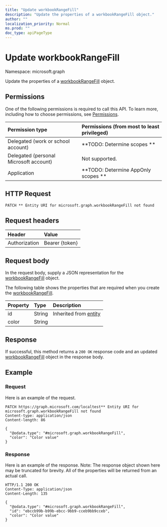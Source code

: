 ```yaml
---
title: "Update workbookRangeFill"
description: "Update the properties of a workbookRangeFill object."
author: ""
localization_priority: Normal
ms.prod: ""
doc_type: apiPageType
---
```


# Update workbookRangeFill

Namespace: microsoft.graph

Update the properties of a [workbookRangeFill](../resources/workbookrangefill.md) object.

## Permissions
One of the following permissions is required to call this API. To learn more, including how to choose permissions, see [Permissions](/concepts/permissions-reference.md).

|Permission type|Permissions (from most to least privileged)|
|:---|:---|
|Delegated (work or school account)|**TODO: Determine scopes **|
|Delegated (personal Microsoft account)|Not supported.|
|Application|**TODO: Determine AppOnly scopes **|

## HTTP Request
<!-- {
  "blockType": "ignored"
}
-->
``` http
PATCH ** Entity URI for microsoft.graph.workbookRangeFill not found
```

## Request headers
|Header|Value|
|:---|:---|
|Authorization|Bearer {token}|

## Request body
In the request body, supply a JSON representation for the [workbookRangeFill](../resources/workbookrangefill.md) object.

The following table shows the properties that are required when you create the [workbookRangeFill](../resources/workbookrangefill.md).

|Property|Type|Description|
|:---|:---|:---|
|id|String| Inherited from [entity](../resources/entity.md)|
|color|String||



## Response
If successful, this method returns a `200 OK` response code and an updated [workbookRangeFill](../resources/workbookrangefill.md) object in the response body.

## Example

### Request
Here is an example of the request.
<!-- {
  "blockType": "request",
  "name": "update_workbookrangefill"
}
-->
``` http
PATCH https://graph.microsoft.com/localtest** Entity URI for microsoft.graph.workbookRangeFill not found
Content-type: application/json
Content-length: 86

{
  "@odata.type": "#microsoft.graph.workbookRangeFill",
  "color": "Color value"
}
```

### Response
Here is an example of the response. Note: The response object shown here may be truncated for brevity. All of the properties will be returned from an actual call.
<!-- {
  "blockType": "response",
  "truncated": true
}
-->
``` http
HTTP/1.1 200 OK
Content-Type: application/json
Content-Length: 135

{
  "@odata.type": "#microsoft.graph.workbookRangeFill",
  "id": "ebccb99b-b99b-ebcc-9bb9-cceb9bb9cceb",
  "color": "Color value"
}
```

